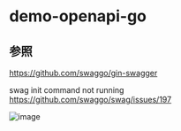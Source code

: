 # demo-openapi-go

## 参照
https://github.com/swaggo/gin-swagger

swag init command not running
https://github.com/swaggo/swag/issues/197

![image](https://user-images.githubusercontent.com/59221195/227522692-80ea36c1-5e90-4b2f-af42-0cedbd5db68b.png)
